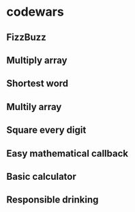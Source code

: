 # codewars

## FizzBuzz
## Multiply array
## Shortest word
## Multily array
## Square every digit
## Easy mathematical callback
## Basic calculator
## Responsible drinking